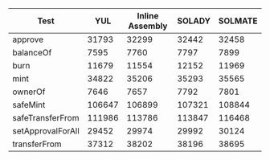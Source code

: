 | Test              | YUL    | Inline Assembly | SOLADY | SOLMATE |
| ----------------- | ------ | --------------- | ------ | ------- |
| approve           | 31793  | 32299           | 32442  | 32458   |
| balanceOf         | 7595   | 7760            | 7797   | 7899    |
| burn              | 11679  | 11554           | 12152  | 11969   |
| mint              | 34822  | 35206           | 35293  | 35565   |
| ownerOf           | 7646   | 7657            | 7792   | 7801    |
| safeMint          | 106647 | 106899          | 107321 | 108844  |
| safeTransferFrom  | 111986 | 113786          | 113847 | 116468  |
| setApprovalForAll | 29452  | 29974           | 29992  | 30124   |
| transferFrom      | 37312  | 38202           | 38196  | 38695   |
